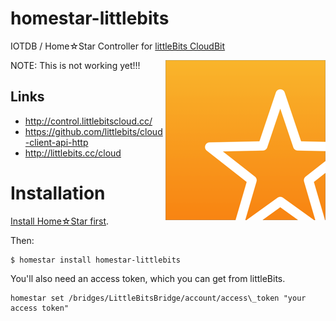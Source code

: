 # homestar-littlebits
IOTDB / Home☆Star Controller for [littleBits CloudBit](https://littlebits.cc/bits/cloudbit)

<img src="https://raw.githubusercontent.com/dpjanes/iotdb-homestar/master/docs/HomeStar.png" align="right" />

NOTE: This is not working yet!!!

## Links

* http://control.littlebitscloud.cc/
* https://github.com/littlebits/cloud-client-api-http
* http://littlebits.cc/cloud

# Installation

[Install Home☆Star first](https://homestar.io/about/install).

Then:


    $ homestar install homestar-littlebits

You'll also need an access token, which you can get from littleBits.

    homestar set /bridges/LittleBitsBridge/account/access\_token "your access token"



